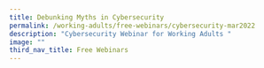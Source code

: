```yaml
---
title: Debunking Myths in Cybersecurity
permalink: /working-adults/free-webinars/cybersecurity-mar2022
description: "Cybersecurity Webinar for Working Adults "
image: ""
third_nav_title: Free Webinars
---
```

